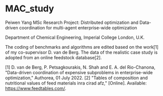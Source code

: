 # MAC_study

Peiwen Yang MSc Research Project: 
Distributed optimization and Data-driven coordination for multi-agent enterprise-wide optimization

Department of Chemical Engineering, Imperial College London, U.K.

The coding of benchmarks and algorithms are edited based on the work[1] of my co-supervisor D. van de Berg. 
The data of the realistic case study is adopted from an online feedstock database[2].

[1] D. van de Berg, P. Petsagkourakis, N. Shah and E. A. del Rio-Chanona, "Data-driven coordination of expensive subproblems in enterprise-wide optimization," Authorea, 01 July 2022.
[2] "Tables of composition and nutritional values of feed materials inra cirad afz," [Online]. Available: https://www.feedtables.com/.

